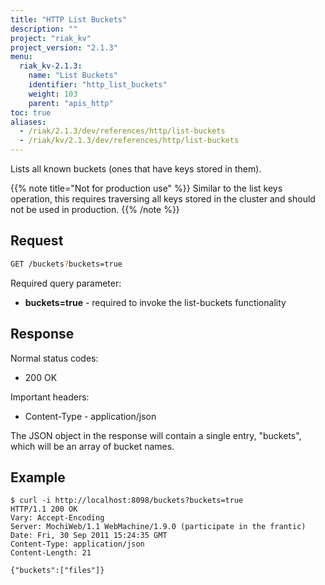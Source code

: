 ```yaml
---
title: "HTTP List Buckets"
description: ""
project: "riak_kv"
project_version: "2.1.3"
menu:
  riak_kv-2.1.3:
    name: "List Buckets"
    identifier: "http_list_buckets"
    weight: 103
    parent: "apis_http"
toc: true
aliases:
  - /riak/2.1.3/dev/references/http/list-buckets
  - /riak/kv/2.1.3/dev/references/http/list-buckets
---
```


Lists all known buckets (ones that have keys stored in them).

{{% note title="Not for production use" %}}
Similar to the list keys operation, this requires traversing all keys stored
in the cluster and should not be used in production.
{{% /note %}}

## Request

```bash
GET /buckets?buckets=true
```

Required query parameter:

* **buckets=true** - required to invoke the list-buckets functionality

## Response

Normal status codes:
* 200 OK

Important headers:
* Content-Type - application/json

The JSON object in the response will contain a single entry, "buckets", which
will be an array of bucket names.

## Example

```curl
$ curl -i http://localhost:8098/buckets?buckets=true
HTTP/1.1 200 OK
Vary: Accept-Encoding
Server: MochiWeb/1.1 WebMachine/1.9.0 (participate in the frantic)
Date: Fri, 30 Sep 2011 15:24:35 GMT
Content-Type: application/json
Content-Length: 21

{"buckets":["files"]}
```

